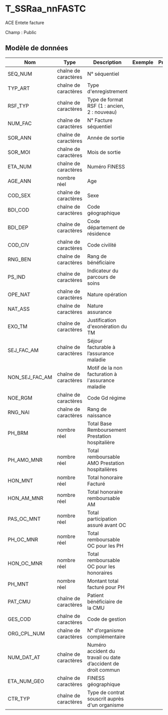 # T_SSRaa_nnFASTC

ACE Entete facture

Champ : Public


## Modèle de données

|Nom|Type|Description|Exemple|Propriétés|
|-|-|-|-|-|
|SEQ_NUM|chaîne de caractères|N° séquentiel|||
|TYP_ART|chaîne de caractères|Type d'enregistrement|||
|RSF_TYP|chaîne de caractères|Type de format RSF (1 : ancien, 2 : nouveau)|||
|NUM_FAC|chaîne de caractères|N° Facture séquentiel|||
|SOR_ANN|chaîne de caractères|Année de sortie|||
|SOR_MOI|chaîne de caractères|Mois de sortie|||
|ETA_NUM|chaîne de caractères|Numéro FINESS|||
|AGE_ANN|nombre réel|Age|||
|COD_SEX|chaîne de caractères|Sexe |||
|BDI_COD|chaîne de caractères|Code géographique|||
|BDI_DEP|chaîne de caractères|Code département de résidence|||
|COD_CIV|chaîne de caractères|Code civilité |||
|RNG_BEN|chaîne de caractères|Rang de bénéficiaire|||
|PS_IND|chaîne de caractères|Indicateur du parcours de soins|||
|OPE_NAT|chaîne de caractères|Nature opération |||
|NAT_ASS|chaîne de caractères|Nature assurance |||
|EXO_TM|chaîne de caractères|Justification d'exonération du TM |||
|SEJ_FAC_AM|chaîne de caractères|Séjour facturable à l’assurance maladie|||
|NON_SEJ_FAC_AM|chaîne de caractères|Motif de la non facturation à l'assurance maladie|||
|NOE_RGM|chaîne de caractères|Code Gd régime |||
|RNG_NAI|chaîne de caractères|Rang de naissance|||
|PH_BRM|nombre réel|Total Base Remboursement Prestation hospitalière |||
|PH_AMO_MNR|nombre réel|Total remboursable AMO Prestation hospitalières |||
|HON_MNT|nombre réel|Total honoraire Facturé |||
|HON_AM_MNR|nombre réel|Total honoraire remboursable AM |||
|PAS_OC_MNT|nombre réel|Total participation assuré avant OC |||
|PH_OC_MNR|nombre réel|Total remboursable OC pour les PH |||
|HON_OC_MNR|nombre réel|Total remboursable OC pour les honoraires |||
|PH_MNT|nombre réel|Montant total facturé pour PH |||
|PAT_CMU|chaîne de caractères|Patient bénéficiaire de la CMU|||
|GES_COD|chaîne de caractères|Code de gestion|||
|ORG_CPL_NUM|chaîne de caractères|N° d’organisme complémentaire|||
|NUM_DAT_AT|chaîne de caractères|Numéro accident du travail ou date d’accident de droit commun|||
|ETA_NUM_GEO|chaîne de caractères|FINESS géographique|||
|CTR_TYP|chaîne de caractères|Type de contrat souscrit auprès d'un organisme|||
